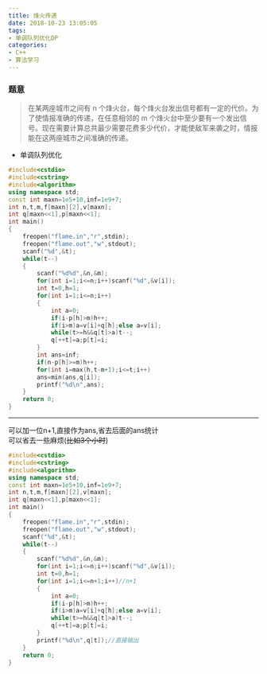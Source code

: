 ```yaml
---
title: 烽火传递
date: 2018-10-23 13:05:05
tags: 
- 单调队列优化DP
categories: 
- C++
- 算法学习
---
```


### 题意
>在某两座城市之间有 n 个烽火台，每个烽火台发出信号都有一定的代价。为了使情报准确的传递，在任意相邻的 m 个烽火台中至少要有一个发出信号。现在需要计算总共最少需要花费多少代价，才能使敌军来袭之时，情报能在这两座城市之间准确的传递。
- 单调队列优化 
```cpp
#include<cstdio>
#include<cstring>
#include<algorithm>
using namespace std;
const int maxn=1e5+10,inf=1e9+7;
int n,t,m,f[maxn][2],v[maxn];
int q[maxn<<1],p[maxn<<1];
int main()
{
	freopen("flame.in","r",stdin);
	freopen("flame.out","w",stdout);
	scanf("%d",&t);
	while(t--)
	{
		scanf("%d%d",&n,&m);
		for(int i=1;i<=n;i++)scanf("%d",&v[i]); 
		int t=0,h=1;
		for(int i=1;i<=n;i++)
		{ 
			int a=0;
			if(i-p[h]>m)h++;
			if(i>m)a=v[i]+q[h];else a=v[i];
			while(t>=h&&q[t]>a)t--; 
			q[++t]=a;p[t]=i;
		}
		int ans=inf;
		if(n-p[h]>=m)h++;
		for(int i=max(h,t-m+1);i<=t;i++)
		ans=min(ans,q[i]);
		printf("%d\n",ans);
	}
	return 0;
}
```
---
可以加一位n+1,直接作为ans,省去后面的ans统计<br>
可以省去一些麻烦(~~比如3个小时~~)
```cpp
#include<cstdio>
#include<cstring>
#include<algorithm>
using namespace std;
const int maxn=1e5+10,inf=1e9+7;
int n,t,m,f[maxn][2],v[maxn];
int q[maxn<<1],p[maxn<<1];
int main()
{
	freopen("flame.in","r",stdin);
	freopen("flame.out","w",stdout);
	scanf("%d",&t);
	while(t--)
	{
		scanf("%d%d",&n,&m);
		for(int i=1;i<=n;i++)scanf("%d",&v[i]); 
		int t=0,h=1;
		for(int i=1;i<=n+1;i++)//n+1
		{ 
			int a=0;
			if(i-p[h]>m)h++;
			if(i>m)a=v[i]+q[h];else a=v[i];
			while(t>=h&&q[t]>a)t--; 
			q[++t]=a;p[t]=i;
		}
		printf("%d\n",q[t]);//直接输出
	}
	return 0;
}
```
<!--stackedit_data:
eyJoaXN0b3J5IjpbLTE3MDU4NzM2OThdfQ==
-->